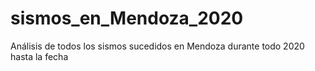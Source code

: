 # sismos_en_Mendoza_2020
Análisis de todos los sismos sucedidos en Mendoza durante todo 2020 hasta la fecha
